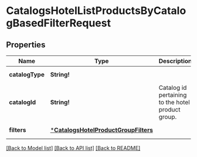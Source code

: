# CatalogsHotelListProductsByCatalogBasedFilterRequest

## Properties
Name | Type | Description | Notes
------------ | ------------- | ------------- | -------------
**catalogType** | **String!** |  | [default to null]
**catalogId** | **String!** | Catalog id pertaining to the hotel product group. | [default to null]
**filters** | [***CatalogsHotelProductGroupFilters**](CatalogsHotelProductGroupFilters.md) |  | [default to null]

[[Back to Model list]](../README.md#documentation-for-models) [[Back to API list]](../README.md#documentation-for-api-endpoints) [[Back to README]](../README.md)


